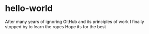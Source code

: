 # hello-world
After many years of ignoring GitHub and its principles of work I finally stopped by to learn the ropes
Hope its for the best
